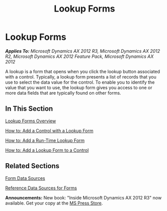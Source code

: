 ﻿---
title: Lookup Forms
TOCTitle: Lookup Forms
ms:assetid: 80295c68-1688-43ca-9036-e06c5f242027
ms:mtpsurl: https://msdn.microsoft.com/en-us/library/Gg862503(v=AX.60)
ms:contentKeyID: 35246134
ms.date: 05/18/2015
mtps_version: v=AX.60
---

# Lookup Forms 


_**Applies To:** Microsoft Dynamics AX 2012 R3, Microsoft Dynamics AX 2012 R2, Microsoft Dynamics AX 2012 Feature Pack, Microsoft Dynamics AX 2012_

A lookup is a form that opens when you click the lookup button associated with a control. Typically, a lookup form presents a list of records that you use to select the data value for the control. To enable you to identify the value that you want to use, the lookup form gives you access to one or more data fields that are typically found on other forms.

## In This Section

[Lookup Forms Overview](lookup-forms-overview.md)

[How to: Add a Control with a Lookup Form](how-to-add-a-control-with-a-lookup-form.md)

[How to: Add a Run-Time Lookup Form](how-to-add-a-run-time-lookup-form.md)

[How to: Add a Lookup Form to a Control](how-to-add-a-lookup-form-to-a-control.md)

## Related Sections

[Form Data Sources](form-data-sources.md)

[Reference Data Sources for Forms](reference-data-sources-for-forms.md)

  
**Announcements:** New book: "Inside Microsoft Dynamics AX 2012 R3" now available. Get your copy at the [MS Press Store](https://www.microsoftpressstore.com/store/inside-microsoft-dynamics-ax-2012-r3-9780735685109).

